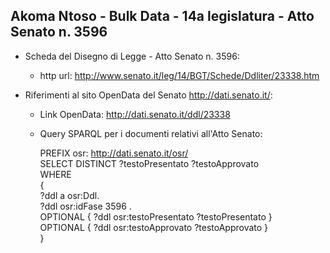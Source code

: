 ## Akoma Ntoso - Bulk Data - 14a legislatura - Atto Senato n. 3596 ##

* Scheda del Disegno di Legge - Atto Senato n. 3596:
	* http url: http://www.senato.it/leg/14/BGT/Schede/Ddliter/23338.htm

* Riferimenti al sito OpenData del Senato http://dati.senato.it/:
	* Link OpenData: http://dati.senato.it/ddl/23338
	* Query SPARQL per i documenti relativi all'Atto Senato:

        PREFIX osr: <http://dati.senato.it/osr/>  
		SELECT DISTINCT ?testoPresentato ?testoApprovato  
		WHERE  
		{  
		    ?ddl a osr:Ddl.  
		    ?ddl osr:idFase 3596 .  
		    OPTIONAL { ?ddl osr:testoPresentato ?testoPresentato }  
		    OPTIONAL { ?ddl osr:testoApprovato ?testoApprovato }  
		}
		